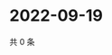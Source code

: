 # 2022-09-19

共 0 条

<!-- BEGIN WEIBO -->
<!-- 最后更新时间 Mon Sep 19 2022 20:38:51 GMT+0800 (China Standard Time) -->

<!-- END WEIBO -->

